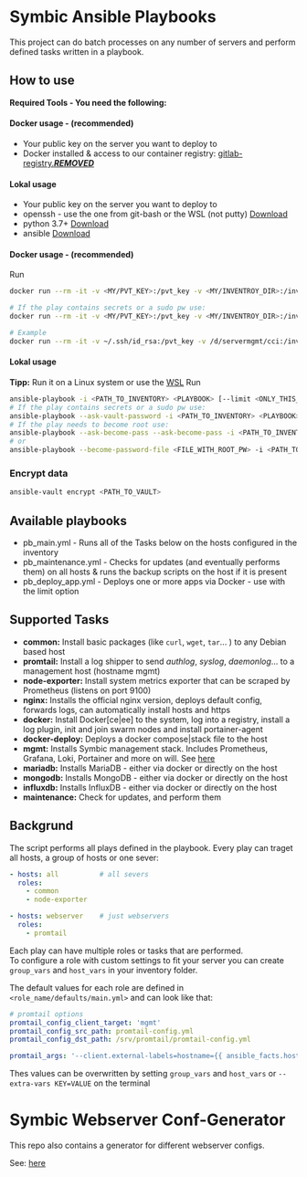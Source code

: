 # Symbic Ansible Playbooks

This project can do batch processes on any number of servers and perform defined tasks written in a playbook.

## How to use
**Required Tools - You need the following:**
#### Docker usage - (recommended)
 * Your public key on the server you want to deploy to
 * Docker installed & access to our container registry: [gitlab-registry.***REMOVED***](gitlab-registry.***REMOVED***)
#### Lokal usage
 * Your public key on the server you want to deploy to
 * openssh - use the one from git-bash or the WSL (not putty) [Download](https://gitforwindows.org/)
 * python 3.7+ [Download](https://www.python.org/)
 * ansible [Download](https://docs.ansible.com/ansible/latest/index.html)

#### Docker usage - (recommended)
Run
```bash
docker run --rm -it -v <MY/PVT_KEY>:/pvt_key -v <MY/INVENTROY_DIR>:/inventory gitlab-registry.***REMOVED***/servermgmt-tools/symbic-playbooks:main /app/playbooks/<PLAYBOOK_TO_USE> [--tags <ONLY_THIS_TAGS>] [--limit <ONLY_THESE_HOST[S]>] 

# If the play contains secrets or a sudo pw use:
docker run --rm -it -v <MY/PVT_KEY>:/pvt_key -v <MY/INVENTROY_DIR>:/inventory gitlab-registry.***REMOVED***/servermgmt-tools/symbic-playbooks:main /app/playbooks/<PLAYBOOK_TO_USE> [--tags <ONLY_THIS_TAGS>] [--limit <ONLY_THESE_HOST[S]>] [--ask-vault-password] [--ask-become-pass]

# Example
docker run --rm -it -v ~/.ssh/id_rsa:/pvt_key -v /d/servermgmt/cci:/inventory gitlab-registry.***REMOVED***/servermgmt-tools/symbic-playbooks:main /app/playbooks/pb_deploy_app.yml --limit mgmt --tags backup 
```
#### Lokal usage
**Tipp:** Run it on a Linux system or use the [WSL](https://docs.microsoft.com/de-de/windows/wsl/about)
Run
```bash
ansible-playbook -i <PATH_TO_INVENTORY> <PLAYBOOK> [--limit <ONLY_THIS_HOST[S]>] [--tags <ONLY_THIS_TAGS>]
# If the play contains secrets or a sudo pw use:
ansible-playbook --ask-vault-password -i <PATH_TO_INVENTORY> <PLAYBOOK>
# If the play needs to become root use:
ansible-playbook --ask-become-pass --ask-become-pass -i <PATH_TO_INVENTORY> <PLAYBOOK>
# or
ansible-playbook --become-password-file <FILE_WITH_ROOT_PW> -i <PATH_TO_INVENTORY> <PLAYBOOK>
```

### Encrypt data
```bash
ansible-vault encrypt <PATH_TO_VAULT>
```

## Available playbooks
 * pb_main.yml - Runs all of the Tasks below on the hosts configured in the inventory
 * pb_maintenance.yml - Checks for updates (and eventually performs them) on all hosts & runs the backup scripts on the host if it is present
 * pb_deploy_app.yml - Deploys one or more apps via Docker - use with the limit option

## Supported Tasks
 * **common:** Install basic packages (like ``curl``, ``wget``, ``tar``... ) to any Debian based host 
 * **promtail:** Install a log shipper to send *authlog*, *syslog*, *daemonlog*... to a management host (hostname mgmt)
 * **node-exporter:** Install system metrics exporter that can be scraped by Prometheus (listens on port 9100)
 * **nginx:** Installs the official nginx version, deploys default config, forwards logs, can automatically install hosts and https
 * **docker:** Install Docker[ce|ee] to the system, log into a registry, install a log plugin, init and join swarm nodes and install portainer-agent
 * **docker-deploy:** Deploys a docker compose|stack file to the host
 * **mgmt:** Installs Symbic management stack. Includes Prometheus, Grafana, Loki, Portainer and more on will. See [here]()
 * **mariadb:** Installs MariaDB - either via docker or directly on the host
 * **mongodb:** Installs MongoDB - either via docker or directly on the host
 * **influxdb:** Installs InfluxDB - either via docker or directly on the host
 * **maintenance:** Check for updates, and perform them


## Backgrund
The script performs all plays defined in the playbook. Every play can traget all hosts, a group of hosts or one sever:

```yml
- hosts: all          # all severs
  roles:
    - common
    - node-exporter

- hosts: webserver    # just webservers
  roles:
    - promtail
```
Each play can have multiple roles or tasks that are performed.  
To configure a role with custom settings to fit your server you can create `group_vars` and `host_vars` in your inventory folder.

The default values for each role are defined in `<role_name/defaults/main.yml>` and can look like that:
```yml
# promtail options
promtail_config_client_target: 'mgmt'
promtail_config_src_path: promtail-config.yml
promtail_config_dst_path: /srv/promtail/promtail-config.yml

promtail_args: '--client.external-labels=hostname={{ ansible_facts.hostname }} -config.file {{ promtail_config_dst_path }}'
```
Thes values can be overwritten by setting `group_vars` and `host_vars` or `--extra-vars KEY=VALUE` on the terminal

# Symbic Webserver Conf-Generator
This repo also contains a generator for different webserver configs.

See: [here](ingress-generator/ReadMe.md)
